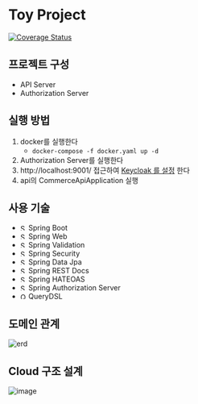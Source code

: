 # Toy Project

[![Coverage Status](https://coveralls.io/repos/github/AlbertImKr/spring-boot-commerce-project/badge.svg)](https://coveralls.io/github/AlbertImKr/spring-boot-commerce-project)

## 프로젝트 구성

- API Server
- Authorization Server

## 실행 방법

1. docker를 실행한다
   - `docker-compose -f docker.yaml up -d`
2. Authorization Server를 실행한다
3. http://localhost:9001/
   접근하여 [Keycloak 를 설정](https://github.com/AlbertImKr/spring-boot-commerce-project/wiki/KeycloakSettings)
   한다
4. api의 CommerceApiApplication 실행

## 사용 기술

- <img src="https://spring.io/img/projects/spring-boot.svg" width="12" height="12" alt="SpringBoot"> Spring Boot
- <img src="https://spring.io/img/projects/spring-framework.svg?v=2" width="12" height="12" alt="SpringWeb"> Spring Web
- <img src="https://spring.io/img/projects/spring-framework.svg?v=2" width="12" height="12" alt="SpringValidation"> Spring Validation
- <img src="https://spring.io/img/projects/spring-security.svg" width="12" height="12" alt="SpringSecurity"> Spring Security
- <img src="https://spring.io/img/projects/spring-data.svg" width="12" height="12" alt="SpringDataJpa"> Spring Data Jpa
- <img src="https://spring.io/img/projects/spring-restdocs.png" width="12" height="12" alt="SpringRESTDOCS"> Spring REST Docs
- <img src="https://spring.io/img/projects/spring-hateoas.svg?v=2" width="12" height="12" alt="SpringHATEOAS"> Spring HATEOAS
- <img src="https://spring.io/img/projects/spring-security.svg" width="12" height="12" alt="SpringAuthorizationServer"> Spring Authorization Server
- <img src="https://raw.githubusercontent.com/querydsl/querydsl.github.io/master/ico/favicon.ico" width="12" height="12" alt="QueryDsl"> QueryDSL

## 도메인 관계

![erd](https://user-images.githubusercontent.com/99056666/240258445-fda99f99-7041-4ed2-a972-a1569a31c4cb.png)


## Cloud 구조 설계
![image](https://github.com/AlbertImKr/spring-boot-commerce-project/assets/99056666/f3e9727f-a386-454f-a7a6-993354db7d02)

